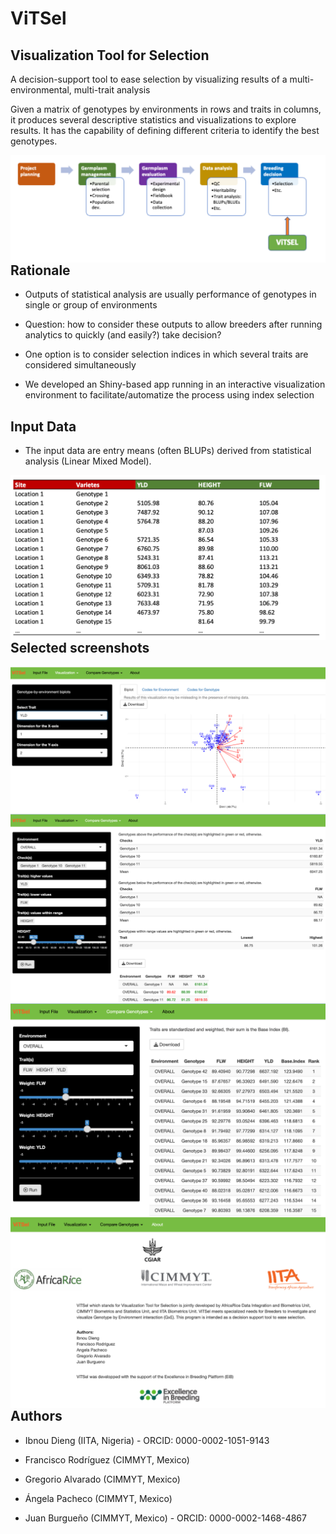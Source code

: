 ViTSel
================

## Visualization Tool for Selection

A decision-support tool to ease selection by visualizing results of a
multi-environmental, multi-trait analysis

Given a matrix of genotypes by environments in rows and traits in
columns, it produces several descriptive statistics and visualizations
to explore results. It has the capability of defining different criteria
to identify the best genotypes.

<img src="www/workflow.png" align="left" />

## Rationale

- Outputs of statistical analysis are usually performance of genotypes
  in single or group of environments

- Question: how to consider these outputs to allow breeders after
  running analytics to quickly (and easily?) take decision?

- One option is to consider selection indices in which several traits
  are considered simultaneously

- We developed an Shiny-based app running in an interactive
  visualization environment to facilitate/automatize the process using
  index selection

## Input Data

- The input data are entry means (often BLUPs) derived from statistical
  analysis (Linear Mixed Model).

<img src="www/dataInput.png" align="left" />

## Selected screenshots

<img src="www/biplot.png" align="left" />

<img src="www/compareChecks.png" align="left" />

<img src="www/baseIndex.png" align="left" />

<img src="www/about.png" align="left" />

## Authors

- Ibnou Dieng (IITA, Nigeria) - ORCID: 0000-0002-1051-9143

- Francisco Rodríguez (CIMMYT, Mexico)

- Gregorio Alvarado (CIMMYT, Mexico)

- Ángela Pacheco (CIMMYT, Mexico)

- Juan Burgueño (CIMMYT, Mexico) - ORCID: 0000-0002-1468-4867
